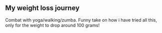 
## My weight loss journey

Combat with yoga/walking/zumba.
Funny take on how i have tried all this, only for the weight to drop around 100 grams!